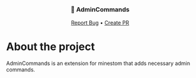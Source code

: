 # <h3 align="center">📀 AdminCommands</h3>
  <p align="center">
    <a href="https://github.com/CityWideMC/AdminCommands/issues">Report Bug</a>
    •
    <a href="https://github.com/CityWideMC/AdminCommands/pulls">Create PR</a>
  </p>

# About the project
AdminCommands is an extension for minestom that adds necessary admin commands.
